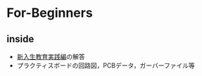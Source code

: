 # For-Beginners
## inside
- [新入生教育実践編](https://www.notion.so/7874e2cedf9c4ff7b75fd1fb712b05d0)の解答
- プラクティスボードの回路図，PCBデータ，ガーバーファイル等
